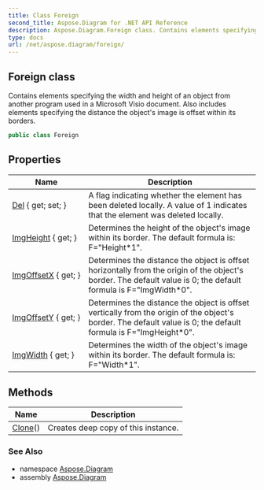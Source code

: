 ```yaml
---
title: Class Foreign
second_title: Aspose.Diagram for .NET API Reference
description: Aspose.Diagram.Foreign class. Contains elements specifying the width and height of an object from another program used in a Microsoft Visio document. Also includes elements specifying the distance the objects image is offset within its borders
type: docs
url: /net/aspose.diagram/foreign/
---
```

## Foreign class

Contains elements specifying the width and height of an object from another program used in a Microsoft Visio document. Also includes elements specifying the distance the object's image is offset within its borders.

```csharp
public class Foreign
```

## Properties

| Name | Description |
| --- | --- |
| [Del](../../aspose.diagram/foreign/del/) { get; set; } | A flag indicating whether the element has been deleted locally. A value of 1 indicates that the element was deleted locally. |
| [ImgHeight](../../aspose.diagram/foreign/imgheight/) { get; } | Determines the height of the object's image within its border. The default formula is: F="Height*1". |
| [ImgOffsetX](../../aspose.diagram/foreign/imgoffsetx/) { get; } | Determines the distance the object is offset horizontally from the origin of the object's border. The default value is 0; the default formula is F="ImgWidth*0". |
| [ImgOffsetY](../../aspose.diagram/foreign/imgoffsety/) { get; } | Determines the distance the object is offset vertically from the origin of the object's border. The default value is 0; the default formula is F="ImgHeight*0". |
| [ImgWidth](../../aspose.diagram/foreign/imgwidth/) { get; } | Determines the width of the object's image within its border. The default formula is: F="Width*1". |

## Methods

| Name | Description |
| --- | --- |
| [Clone](../../aspose.diagram/foreign/clone/)() | Creates deep copy of this instance. |

### See Also

* namespace [Aspose.Diagram](../../aspose.diagram/)
* assembly [Aspose.Diagram](../../)


